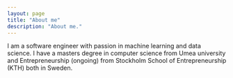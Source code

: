 ```yaml
---
layout: page
title: "About me"
description: "About me."
---
```


I am a software engineer with passion in machine learning and data science. I have a masters degree in computer science from Umea university and Entrepreneurship (ongoing) from Stockholm School of Entrepreneurship (KTH) both in Sweden. 

